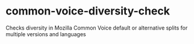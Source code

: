 # common-voice-diversity-check
Checks diversity in Mozilla Common Voice default or alternative splits for multiple versions and languages
